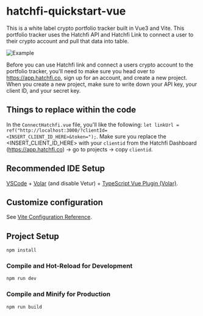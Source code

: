 # hatchfi-quickstart-vue

This is a white label crypto portfolio tracker built in Vue3 and Vite.  This portfolio tracker uses the Hatchfi API and Hatchfi Link to connect a user to their crypto account and pull that data into table.

![Example](/src/assets/qwik.gif "Portfolio Tracker")


Before you can use Hatchfi link and connect a users crypto account to the portfolio tracker, you'll need to make sure you head over to https://app.hatchfi.co, sign up for an account, and create a new project.  When you create a new project, make sure to write down your API key, your client ID, and your secret key.

## Things to replace within the code
In the `ConnectHatchfi.vue` file, you'll like the following: `let linkUrl = ref("http://localhost:3000/?clientId=<INSERT_CLIENT_ID_HERE>&token=");`.  Make sure you replace the <INSERT_CLIENT_ID_HERE> with your `clientid` from the Hatchfi Dashboard (https://app.hatchfi.co) -> go to projects -> copy `clientid`.


## Recommended IDE Setup

[VSCode](https://code.visualstudio.com/) + [Volar](https://marketplace.visualstudio.com/items?itemName=Vue.volar) (and disable Vetur) + [TypeScript Vue Plugin (Volar)](https://marketplace.visualstudio.com/items?itemName=Vue.vscode-typescript-vue-plugin).

## Customize configuration

See [Vite Configuration Reference](https://vitejs.dev/config/).

## Project Setup

```sh
npm install
```

### Compile and Hot-Reload for Development

```sh
npm run dev
```

### Compile and Minify for Production

```sh
npm run build
```

